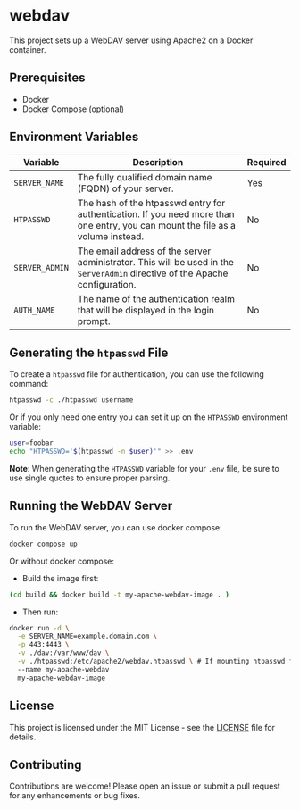 # webdav

This project sets up a WebDAV server using Apache2 on a Docker container.

## Prerequisites

- Docker
- Docker Compose (optional)

## Environment Variables

| Variable       | Description                                                                                  | Required |
|----------------|----------------------------------------------------------------------------------------------|----------|
| `SERVER_NAME`  | The fully qualified domain name (FQDN) of your server.                                     | Yes      |
| `HTPASSWD`     | The hash of the htpasswd entry for authentication. If you need more than one entry, you can mount the file as a volume instead. | No       |
| `SERVER_ADMIN` | The email address of the server administrator. This will be used in the `ServerAdmin` directive of the Apache configuration. | No       |
| `AUTH_NAME`    | The name of the authentication realm that will be displayed in the login prompt.           | No       |

## Generating the `htpasswd` File

To create a `htpasswd` file for authentication, you can use the following command:

```bash
htpasswd -c ./htpasswd username
```

Or if you only need one entry you can set it up on the `HTPASSWD` environment variable:

```bash
user=foobar
echo "HTPASSWD='$(htpasswd -n $user)'" >> .env
```
**Note**: When generating the `HTPASSWD` variable for your `.env` file, be sure to use single quotes to ensure proper parsing.

## Running the WebDAV Server

To run the WebDAV server, you can use docker compose:

```bash
docker compose up
```

Or without docker compose:

- Build the image first:
```bash
(cd build && docker build -t my-apache-webdav-image . )
```

- Then run:
```bash
docker run -d \
  -e SERVER_NAME=example.domain.com \
  -p 443:4443 \
  -v ./dav:/var/www/dav \
  -v ./htpasswd:/etc/apache2/webdav.htpasswd \ # If mounting htpasswd file instead of adding the hash entry in the env.
  --name my-apache-webdav
  my-apache-webdav-image
```

## License

This project is licensed under the MIT License - see the [LICENSE](LICENSE) file for details.

## Contributing

Contributions are welcome! Please open an issue or submit a pull request for any enhancements or bug fixes.
